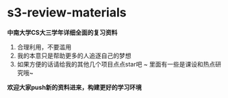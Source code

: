 # s3-review-materials
**中南大学CS大三学年详细全面的复习资料**

1. 合理利用，不要滥用
2. 我的本意只是帮助更多的人追逐自己的梦想
3. 如果方便的话请给我的其他几个项目点点star吧 ~ 里面有一些是课设和热点研究哦~ 



**欢迎大家push新的资料进来，构建更好的学习环境**
